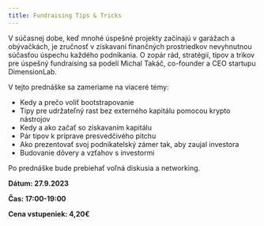 ```yaml
---
title: Fundraising Tips & Tricks
---
```

V súčasnej dobe, keď mnohé úspešné projekty začínajú v garážach a obývačkách, je zručnosť v získavaní finančných prostriedkov nevyhnutnou súčasťou úspechu každého podnikania. O zopár rád, stratégií, tipov a trikov pre úspešný fundraising sa podelí Michal Takáč, co-founder a CEO startupu DimensionLab.

V tejto prednáške sa zameriame na viaceré témy:

* Kedy a prečo voliť bootstrapovanie
* Tipy pre udržateľný rast bez externého kapitálu pomocou krypto nástrojov
* Kedy a ako začať so získavaním kapitálu
* Pár tipov k príprave presvedčivého pitchu
* Ako prezentovať svoj podnikatelský zámer tak, aby zaujal investora
* Budovanie dôvery a vzťahov s investormi

Po prednáške bude prebiehať voľná diskusia a networking.

**Dátum: 27.9.2023**


**Čas: 17:00-19:00**


**Cena vstupeniek: 4,20€**

![]()